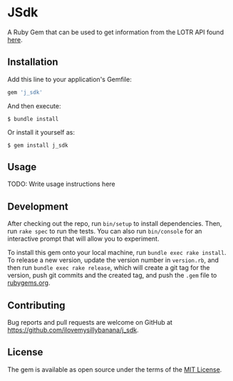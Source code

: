 # JSdk

A Ruby Gem that can be used to get information from the LOTR API found [here](https://the-one-api.dev/).

## Installation

Add this line to your application's Gemfile:

```ruby
gem 'j_sdk'
```

And then execute:

    $ bundle install

Or install it yourself as:

    $ gem install j_sdk

## Usage

TODO: Write usage instructions here

## Development

After checking out the repo, run `bin/setup` to install dependencies. Then, run `rake spec` to run the tests. You can also run `bin/console` for an interactive prompt that will allow you to experiment.

To install this gem onto your local machine, run `bundle exec rake install`. To release a new version, update the version number in `version.rb`, and then run `bundle exec rake release`, which will create a git tag for the version, push git commits and the created tag, and push the `.gem` file to [rubygems.org](https://rubygems.org).

## Contributing

Bug reports and pull requests are welcome on GitHub at https://github.com/ilovemysillybanana/j_sdk.

## License

The gem is available as open source under the terms of the [MIT License](https://opensource.org/licenses/MIT).

